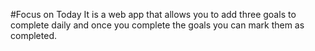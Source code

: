 #Focus on Today
It is a web app that allows you to add three goals to complete daily and once you complete the goals you can mark them as completed.

